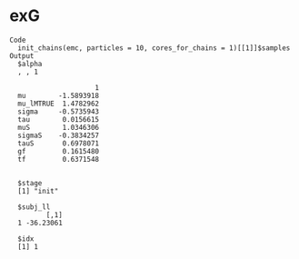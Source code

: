 # exG

    Code
      init_chains(emc, particles = 10, cores_for_chains = 1)[[1]]$samples
    Output
      $alpha
      , , 1
      
                         1
      mu        -1.5893918
      mu_lMTRUE  1.4782962
      sigma     -0.5735943
      tau        0.0156615
      muS        1.0346306
      sigmaS    -0.3834257
      tauS       0.6978071
      gf         0.1615480
      tf         0.6371548
      
      
      $stage
      [1] "init"
      
      $subj_ll
             [,1]
      1 -36.23061
      
      $idx
      [1] 1
      

